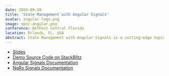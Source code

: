 ```yaml
---
date: 2024-09-28
title: 'State Management with Angular Signals'
avatar: angular-logo.png
image: epic-angular.png
conference: DefFest Central Florida
location: Orlando, FL, USA
abstract: State Management with Angular Signals is a cutting-edge topic that delves into the innovative features of Angular's latest updates. This talk will explore the introduction of Signals in Angular, a new reactive primitive that offers a more granular approach to tracking and updating application state. The discussion would cover the evolution from traditional BehaviorSubjects to Signals, highlighting the benefits of reduced boilerplate, improved performance, and a more intuitive API for developers. Attendees will learn how to implement Signals to manage state efficiently, with practical examples demonstrating the setup of a Signals-based service to store and update state across multiple components. The talk will also look at 3rd party options, such as NGRX Signal-Store. By the end of the session, developers will have a comprehensive understanding of Angular Signals and how to leverage them for more efficient and maintainable state management in their Angular applications.
---
```


- [Slides](https://www.canva.com/design/DAGRn_55zGQ/1aCo_6Up8kDJvLqfz01dLw/edit?utm_content=DAGRn_55zGQ&utm_campaign=designshare&utm_medium=link2&utm_source=sharebutton)
- [Demo Source Code on StackBlitz](https://stackblitz.com/edit/stackblitz-starters-mnwqsk)
- [Angular Signals Documentation](https://angular.dev/guide/signals#)
- [NgRx Signals Documentation](https://ngrx.io/guide/signals)
